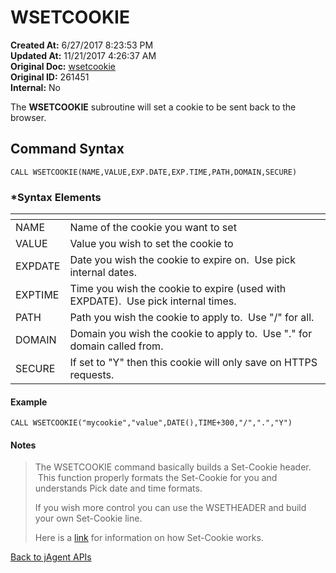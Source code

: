 # WSETCOOKIE

**Created At:** 6/27/2017 8:23:53 PM  
**Updated At:** 11/21/2017 4:26:37 AM  
**Original Doc:** [wsetcookie](https://docs.jbase.com/34473-docs/wsetcookie)  
**Original ID:** 261451  
**Internal:** No  

The **WSETCOOKIE** subroutine will set a cookie to be sent back to the browser.

## Command Syntax

```
CALL WSETCOOKIE(NAME,VALUE,EXP.DATE,EXP.TIME,PATH,DOMAIN,SECURE)
```

### *Syntax Elements

| <!----> | <!----> |
| --- | --- |
| NAME | Name of the cookie you want to set |
| VALUE | Value you wish to set the cookie to |
| EXPDATE | Date you wish the cookie to expire on.  Use pick internal dates. |
| EXPTIME | Time you wish the cookie to expire (used with EXPDATE).  Use pick internal times. |
| PATH | Path you wish the cookie to apply to.  Use "/" for all. |
| DOMAIN | Domain you wish the cookie to apply to.  Use "." for domain called from. |
| SECURE | If set to "Y" then this cookie will only save on HTTPS requests. |

#### Example

```
CALL WSETCOOKIE("mycookie","value",DATE(),TIME+300,"/",".","Y")
```

#### Notes

>The WSETCOOKIE command basically builds a Set-Cookie header.  This function properly formats the Set-Cookie for you and understands Pick date and time formats.  
>
>If you wish more control you can use the WSETHEADER and build your own Set-Cookie line.  
>
>Here is a [link](https://developer.mozilla.org/en-US/docs/Web/HTTP/Headers/Set-Cookie "Link to Set-Cookie documentation") for information on how Set-Cookie works.

[Back to jAgent APIs](./../README.md)
